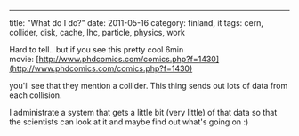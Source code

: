 ---
title: "What do I do?"
date: 2011-05-16
category: finland, it
tags: cern, collider, disk, cache, lhc, particle, physics, work

Hard to tell.. but if you see this pretty cool 6min movie: [http://www.phdcomics.com/comics.php?f=1430](http://www.phdcomics.com/comics.php?f=1430)

you'll see that they mention a collider. This thing sends out lots of data from each collision.

I administrate a system that gets a little bit (very little) of that data so that the scientists can look at it and maybe find out what's going on :)

